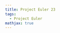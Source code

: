 ```yaml
---
title: Project Euler 23
tags:
  - Project Euler
mathjax: true
---
```

<escape><!-- more --></escape>

